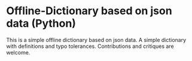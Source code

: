 # Offline-Dictionary based on json data (Python)
This is a simple offline dictionary based on json data. A simple dictionary with definitions and typo tolerances.
Contributions and critiques are welcome.
